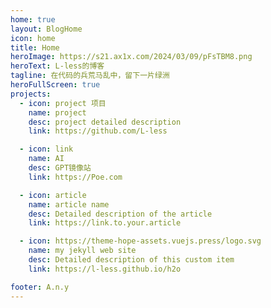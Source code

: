 ```yaml
---
home: true
layout: BlogHome
icon: home
title: Home
heroImage: https://s21.ax1x.com/2024/03/09/pFsTBM8.png
heroText: L-less的博客
tagline: 在代码的兵荒马乱中，留下一片绿洲
heroFullScreen: true
projects:
  - icon: project 项目
    name: project
    desc: project detailed description
    link: https://github.com/L-less

  - icon: link
    name: AI
    desc: GPT镜像站
    link: https://Poe.com

  - icon: article
    name: article name
    desc: Detailed description of the article
    link: https://link.to.your.article

  - icon: https://theme-hope-assets.vuejs.press/logo.svg
    name: my jekyll web site
    desc: Detailed description of this custom item
    link: https://l-less.github.io/h2o

footer: A.n.y
---
```


